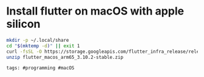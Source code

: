 # Install flutter on macOS with apple silicon

```bash
mkdir -p ~/.local/share
cd "$(mktemp -d)" || exit 1
curl -fsSL -O https://storage.googleapis.com/flutter_infra_release/releases/stable/macos/flutter_macos_arm64_3.10.2-stable.zip
unzip flutter_macos_arm65_3.10.2-stable.zip
```

    tags: #programming #macOS
